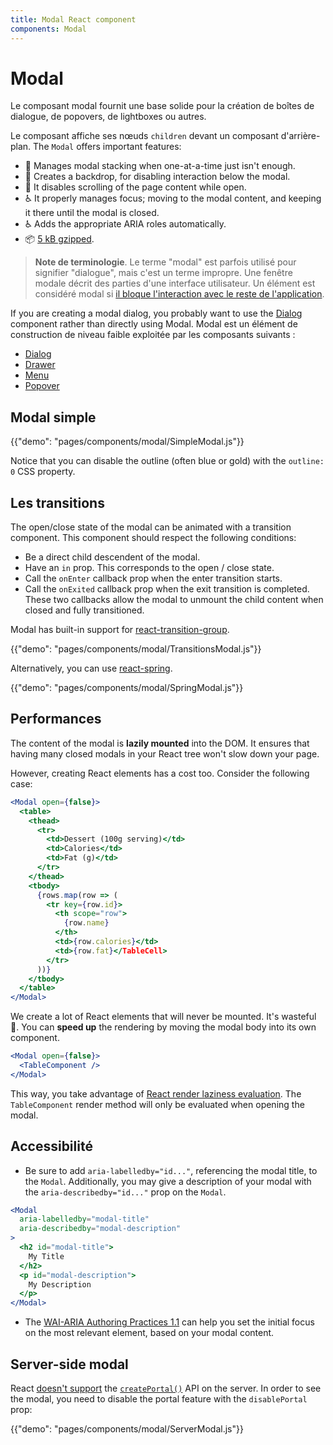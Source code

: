 ```yaml
---
title: Modal React component
components: Modal
---
```


# Modal

<p class="description">Le composant modal fournit une base solide pour la création de boîtes de dialogue, de popovers, de lightboxes ou autres.</p>

Le composant affiche ses nœuds `children` devant un composant d'arrière-plan. The `Modal` offers important features:

- 💄 Manages modal stacking when one-at-a-time just isn't enough.
- 🔐 Creates a backdrop, for disabling interaction below the modal.
- 🔐 It disables scrolling of the page content while open.
- ♿️ It properly manages focus; moving to the modal content, and keeping it there until the modal is closed.
- ♿️ Adds the appropriate ARIA roles automatically.
- 📦 [5 kB gzipped](/size-snapshot).

> **Note de terminologie**. Le terme "modal" est parfois utilisé pour signifier "dialogue", mais c'est un terme impropre. Une fenêtre modale décrit des parties d'une interface utilisateur. Un élément est considéré modal si [il bloque l'interaction avec le reste de l'application](https://en.wikipedia.org/wiki/Modal_window).

If you are creating a modal dialog, you probably want to use the [Dialog](/components/dialogs/) component rather than directly using Modal. Modal est un élément de construction de niveau faible exploitée par les composants suivants :

- [Dialog](/components/dialogs/)
- [Drawer](/components/drawers/)
- [Menu](/components/menus/)
- [Popover](/components/popover/)

## Modal simple

{{"demo": "pages/components/modal/SimpleModal.js"}}

Notice that you can disable the outline (often blue or gold) with the `outline: 0` CSS property.

## Les transitions

The open/close state of the modal can be animated with a transition component. This component should respect the following conditions:

- Be a direct child descendent of the modal.
- Have an `in` prop. This corresponds to the open / close state.
- Call the `onEnter` callback prop when the enter transition starts.
- Call the `onExited` callback prop when the exit transition is completed. These two callbacks allow the modal to unmount the child content when closed and fully transitioned.

Modal has built-in support for [react-transition-group](https://github.com/reactjs/react-transition-group).

{{"demo": "pages/components/modal/TransitionsModal.js"}}

Alternatively, you can use [react-spring](https://github.com/react-spring/react-spring).

{{"demo": "pages/components/modal/SpringModal.js"}}

## Performances

The content of the modal is **lazily mounted** into the DOM. It ensures that having many closed modals in your React tree won't slow down your page.

However, creating React elements has a cost too. Consider the following case:

```jsx
<Modal open={false}>
  <table>
    <thead>
      <tr>
        <td>Dessert (100g serving)</td>
        <td>Calories</td>
        <td>Fat (g)</td>
      </tr>
    </thead>
    <tbody>
      {rows.map(row => (
        <tr key={row.id}>
          <th scope="row">
            {row.name}
          </th>
          <td>{row.calories}</td>
          <td>{row.fat}</TableCell>
        </tr>
      ))}
    </tbody>
  </table>
</Modal>
```

We create a lot of React elements that will never be mounted. It's wasteful 🐢. You can **speed up** the rendering by moving the modal body into its own component.

```jsx
<Modal open={false}>
  <TableComponent />
</Modal>
```

This way, you take advantage of [React render laziness evaluation](https://overreacted.io/react-as-a-ui-runtime/#lazy-evaluation). The `TableComponent` render method will only be evaluated when opening the modal.

## Accessibilité

- Be sure to add `aria-labelledby="id..."`, referencing the modal title, to the `Modal`. Additionally, you may give a description of your modal with the `aria-describedby="id..."` prop on the `Modal`.

```jsx
<Modal
  aria-labelledby="modal-title"
  aria-describedby="modal-description"
>
  <h2 id="modal-title">
    My Title
  </h2>
  <p id="modal-description">
    My Description
  </p>
</Modal>
```

- The [WAI-ARIA Authoring Practices 1.1](https://www.w3.org/TR/wai-aria-practices/examples/dialog-modal/dialog.html) can help you set the initial focus on the most relevant element, based on your modal content.

## Server-side modal

React [doesn't support](https://github.com/facebook/react/issues/13097) the [`createPortal()`](https://reactjs.org/web-app/portals.html) API on the server. In order to see the modal, you need to disable the portal feature with the `disablePortal` prop:

{{"demo": "pages/components/modal/ServerModal.js"}}